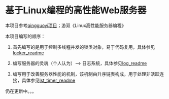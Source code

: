 # 基于Linux编程的高性能Web服务器

本项目参考[qingguoyi项目](https://github.com/qinguoyi/TinyWebServer)；游双《Linux高性能服务器编程》

本项目编写的顺序：

1. 首先编写的是用于控制多线程并发的锁类对象，易于代码复用，具体参见[locker_readme](https://github.com/SAY4EVER729/MyTinyWebServer/tree/master/lock)

2. 编写服务器的灵魂（个人认为）--> 日志系统，具体参见[log_readme](https://github.com/SAY4EVER729/MyTinyWebServer/tree/master/log)

3. 编写用于改善服务器性能的机制，该机制由升序链表构成，用于处理非活跃连接，具体参见[lst_timer_readme](https://github.com/SAY4EVER729/MyTinyWebServer/tree/master/timer)

仍在更新中。。。
